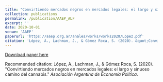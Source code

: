 ```yaml
---
title: "Convirtiendo mercados negros en mercados legales: el largo y sinuoso camino del cannabis "
collection: publications
permalink: /publication/AAEP_ALF
excerpt: ''
date: 2020-10-01
venue: 'AAEP'
paperurl: 'https://aaep.org.ar/anales/works/works2020/Lopez.pdf'
citation: 'López, A., Lachman, J., & Gómez Roca, S. (2020). &quot;Convirtiendo mercados negros en mercados legales: el largo y sinuoso camino del cannabis.&quot; <i>Asociación Argentina de Economía Política</i>.'
---
```

<!-- This paper is about the number 1. The number 2 is left for future work. -->

[Download paper here](https://aaep.org.ar/anales/works/works2020/Lopez.pdf)

Recommended citation: López, A., Lachman, J., & Gómez Roca, S. (2020). "Convirtiendo mercados negros en mercados legales: el largo y sinuoso camino del cannabis." <i>Asociación Argentina de Economía Política</i>.
